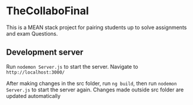 # TheCollaboFinal

This is a MEAN stack project for pairing students up to solve assignments and exam Questions.

## Development server
Run `nodemon Server.js` to start the server. Navigate to `http://localhost:3000/`

After making changes in the src folder, run `ng build`, then run `nodemon Server.js` to start the server again. Changes made outside 
src folder are updated automatically

